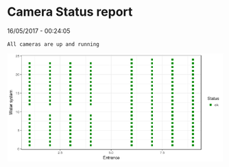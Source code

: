 Camera Status report
================
16/05/2017 - 00:24:05

    All cameras are up and running

![](camreport_files/figure-markdown_github/unnamed-chunk-2-1.png)
